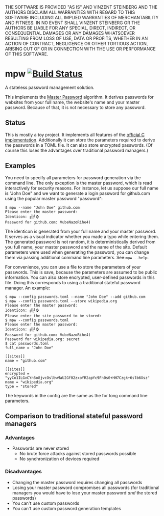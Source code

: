 THE SOFTWARE IS PROVIDED "AS IS" AND VINZENT STEINBERG AND THE AUTHORS DISCLAIM
ALL WARRANTIES WITH REGARD TO THIS SOFTWARE INCLUDING ALL IMPLIED WARRANTIES OF
MERCHANTABILITY AND FITNESS. IN NO EVENT SHALL VINZENT STEINBERG OR THE AUTHORS
BE LIABLE FOR ANY SPECIAL, DIRECT, INDIRECT, OR CONSEQUENTIAL DAMAGES OR ANY
DAMAGES WHATSOEVER RESULTING FROM LOSS OF USE, DATA OR PROFITS, WHETHER IN AN
ACTION OF CONTRACT, NEGLIGENCE OR OTHER TORTIOUS ACTION, ARISING OUT OF OR IN
CONNECTION WITH THE USE OR PERFORMANCE OF THIS SOFTWARE.


# mpw [![Build Status](https://travis-ci.org/vks/mpw-rs.svg?branch=master)](https://travis-ci.org/vks/mpw-rs)

A stateless password management solution.

This implements the [Master Password](https://ssl.masterpasswordapp.com/algorithm.html)
algorithm. It derives passwords for websites from your full name, the website's
name and your master password. Because of that, it is not necessary to store
any password.

## Status

This is mostly a toy project. It implements all features of the
[official C implementation](https://github.com/Lyndir/MasterPassword).
Additionally it can store the parameters required to derive the passwords in a
TOML file. It can also store encrypted passwords. (Of course this loses the
advantages over traditional password managers.)

## Examples

You need to specify all parameters for password generation via the command
line. The only exception is the master password, which is read interactively for
security reasons. For instance, let us suppose our full name is "John Doe" and
we want to generate a login password for github.com using the popular master
password "password":

    $ mpw --name "John Doe" github.com
    Please enter the master password:
    Identicon: ╔░╝⌚
    Password for github.com: VubeNazoRihe4(

The identicon is generated from your full name and your master password. It
serves as a visual indicator whether you made a typo while entering them. The
generated password is not random, it is deterministically derived from you full
name, your master password and the name of the site. Default parameters were
used when generating the password, you can change them via passing additional
command line parameters. See `mpw --help`.

For convenience, you can use a file to store the parameters of your passwords.
This is save, because the parameters are assumed to be public information. You
can also store encrypted, user-defined passwords in this file. Doing this
corresponds to using a traditional stateful password manager. An example:

    $ mpw --config passwords.toml --name "John Doe" --add github.com
    $ mpw --config passwords.toml --store wikipedia.org
    Please enter the master password:
    Identicon: ╔░╝⌚
    Please enter the site password to be stored:
    $ mpw --config passwords.toml
    Please enter the master password:
    Identicon: ╔░╝⌚
    Password for github.com: VubeNazoRihe4(
    Password for wikipedia.org: secret
    $ cat passwords.toml
    full_name = "John Doe"

    [[sites]]
    name = "github.com"

    [[sites]]
    encrypted = "yyCo1ILGvCYn6o8jvcOslbwMaU2Gf02zxoYR2apYc9Fn0s0+HH7Czgk+6slb6Xsz"
    name = "wikipedia.org"
    type = "stored"

The keywords in the config are the same as the for long command line parameters.

## Comparison to traditional stateful password managers

### Advantages

* Passwords are never stored
    * No brute force attacks against stored passwords possible
    * No synchronization of devices required

### Disadvantages

* Changing the master password requires changing all passwords
* Losing your master password compromises all passwords
  (for traditional managers you would have to lose your master password *and*
  the stored passwords)
* You can't use custom passwords
* You can't use custom password generation templates
